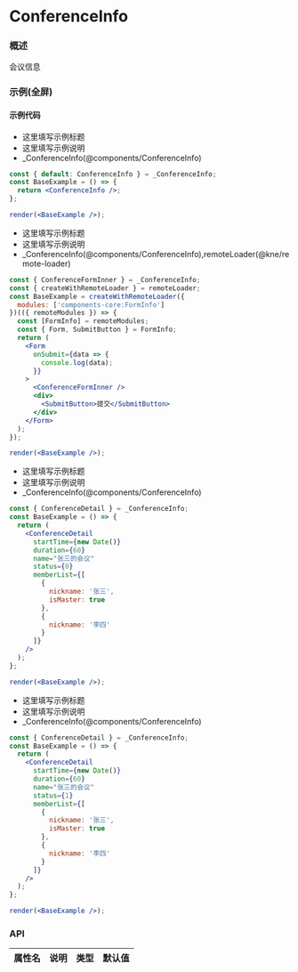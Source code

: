 
# ConferenceInfo


### 概述

会议信息


### 示例(全屏)

#### 示例代码

- 这里填写示例标题
- 这里填写示例说明
- _ConferenceInfo(@components/ConferenceInfo)

```jsx
const { default: ConferenceInfo } = _ConferenceInfo;
const BaseExample = () => {
  return <ConferenceInfo />;
};

render(<BaseExample />);

```

- 这里填写示例标题
- 这里填写示例说明
- _ConferenceInfo(@components/ConferenceInfo),remoteLoader(@kne/remote-loader)

```jsx
const { ConferenceFormInner } = _ConferenceInfo;
const { createWithRemoteLoader } = remoteLoader;
const BaseExample = createWithRemoteLoader({
  modules: ['components-core:FormInfo']
})(({ remoteModules }) => {
  const [FormInfo] = remoteModules;
  const { Form, SubmitButton } = FormInfo;
  return (
    <Form
      onSubmit={data => {
        console.log(data);
      }}
    >
      <ConferenceFormInner />
      <div>
        <SubmitButton>提交</SubmitButton>
      </div>
    </Form>
  );
});

render(<BaseExample />);

```

- 这里填写示例标题
- 这里填写示例说明
- _ConferenceInfo(@components/ConferenceInfo)

```jsx
const { ConferenceDetail } = _ConferenceInfo;
const BaseExample = () => {
  return (
    <ConferenceDetail
      startTime={new Date()}
      duration={60}
      name="张三的会议"
      status={0}
      memberList={[
        {
          nickname: '张三',
          isMaster: true
        },
        {
          nickname: '李四'
        }
      ]}
    />
  );
};

render(<BaseExample />);

```

- 这里填写示例标题
- 这里填写示例说明
- _ConferenceInfo(@components/ConferenceInfo)

```jsx
const { ConferenceDetail } = _ConferenceInfo;
const BaseExample = () => {
  return (
    <ConferenceDetail
      startTime={new Date()}
      duration={60}
      name="张三的会议"
      status={1}
      memberList={[
        {
          nickname: '张三',
          isMaster: true
        },
        {
          nickname: '李四'
        }
      ]}
    />
  );
};

render(<BaseExample />);

```


### API

|属性名|说明|类型|默认值|
|  ---  | ---  | --- | --- |

